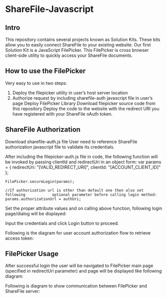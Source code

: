 ShareFile-Javascript
====================

Intro
----
This repository contains several projects known as Solution Kits.  These kits allow you to easily connect ShareFile to your existing website.  Our first Solution Kit is a JavaScript FilePicker. This FilePicker is cross browser client-side utility to quickly access your ShareFile documents.

How to use the FilePicker
----
Very easy to use in two steps:
1.	Deploy the filepicker utility in user’s host server location
2.	Authorize request by including sharefile-auth javascript file in user’s page
Deploy FilePicker Library
Download filepicker source code from this repository
Deploy the code to the website with the redirect URI you have registered with your ShareFile oAuth token.

ShareFile Authorization
----
Download sharefile-auth.js file
User need to reference ShareFile authorization javascript file to validate its credentials.
<script type="text/javascript" src="[path]/sharefile-auth.js"></script>
After including the filepicker-auth.js file in code, the following function will be invoked by passing clientId and redirectUri in an object form:
    var params = {
        redirectUri: "[VALID_REDIRECT_URI]",
        clientId: "[ACCOUNT_CLIENT_ID]"
    };

    FilePicker.secureLogin(params);

    //If authorization url is other than default one then also set following            optional parameter before calling login method:
    params.authorizationUrl = authUri;
Set the proper attribute values and on calling above function, following login page/dialog will be displayed:
 
Input the credentials and click Login button to proceed.

Following is the diagram for user account authorization flow to retrieve access token:  

FilePicker Usage
----
After successful login the user will be navigated to FilePicker main page (specified in redirectUri parameter) and page will be displayed like following diagram:  

Following is diagram to show communication between FilePicker and ShareFile server:  

